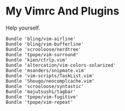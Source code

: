 My Vimrc And Plugins
===============

Help yourself.

    Bundle 'bling/vim-airline'
    Bundle 'bling/vim-bufferline'
    Bundle 'scrooloose/nerdtree'
    Bundle 'tpope/vim-surround'
    Bundle 'kien/ctrlp.vim'
    Bundle 'altercation/vim-colors-solarized'
    Bundle 'msanders/snipmate.vim'
    Bundle 'vim-scripts/TaskList.vim'
    Bundle 'Shougo/neocomplcache.vim'
    Bundle 'scrooloose/syntastic'
    Bundle 'majutsushi/tagbar'
    Bundle 'tpope/vim-fugitive'
    Bundle 'tpope/vim-repeat'

